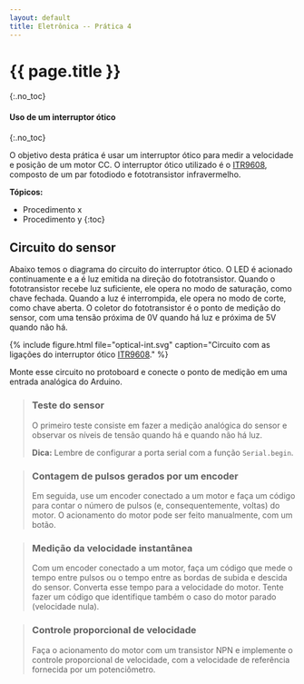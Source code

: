 ```yaml
---
layout: default
title: Eletrônica -- Prática 4
---
```


{{ page.title }}
================
{:.no_toc}

#### Uso de um interruptor ótico
{:.no_toc}

O objetivo desta prática é usar um interruptor ótico para medir a velocidade
e posição de um motor CC. O interruptor ótico utilizado é o [ITR9608], composto
de um par fotodiodo e fototransistor infravermelho.

**Tópicos:**
* Procedimento x
* Procedimento y
{:toc}


Circuito do sensor
------------------

Abaixo temos o diagrama do circuito do interruptor ótico. O LED é acionado 
continuamente e a é luz emitida na direção do fototransistor. Quando o 
fototransistor recebe luz suficiente, ele opera no modo de saturação, como 
chave fechada. Quando a luz é interrompida, ele opera no modo de corte, como
chave aberta. O coletor do fototransistor é o ponto de medição do sensor,
com uma tensão próxima de 0V quando há luz e próxima de 5V quando não há.

{%
   include figure.html
   file="optical-int.svg"
   caption="Circuito com as ligações do interruptor ótico [ITR9608]."
%}

Monte esse circuito no protoboard e conecte o ponto de medição em uma entrada
analógica do Arduino.

> ### Teste do sensor
>
> O primeiro teste consiste em fazer a medição analógica do sensor e observar 
> os níveis de tensão quando há e quando não há luz.
>
> **Dica:** Lembre de configurar a porta serial com a função `Serial.begin`.


> ### Contagem de pulsos gerados por um encoder
>
> Em seguida, use um encoder conectado a um motor e faça um código para contar
> o número de pulsos (e, consequentemente, voltas) do motor. O acionamento
> do motor pode ser feito manualmente, com um botão.

> ### Medição da velocidade instantânea
>
> Com um encoder conectado a um motor, faça um código que mede o tempo entre
> pulsos ou o tempo entre as bordas de subida e descida do sensor. Converta 
> esse tempo para a velocidade do motor. Tente fazer um código que identifique
> também o caso do motor parado (velocidade nula).

> ### Controle proporcional de velocidade
> 
> Faça o acionamento do motor com um transistor NPN e implemente o controle
> proporcional de velocidade, com a velocidade de referência fornecida por um
> potenciômetro.

[ITR9608]: /datasheet/ITR9608.pdf
